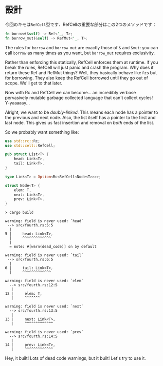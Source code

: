 # 設計

今回のキモは`RefCell`型です．RefCellの重要な部分はこの2つのメソッドです：

```rust ,ignore
fn borrow(&self) -> Ref<'_, T>;
fn borrow_mut(&self) -> RefMut<'_, T>;
```

The rules for `borrow` and `borrow_mut` are exactly those of `&` and `&mut`:
you can call `borrow` as many times as you want, but `borrow_mut` requires
exclusivity.

Rather than enforcing this statically, RefCell enforces them at runtime.
If you break the rules, RefCell will just panic and crash the program.
Why does it return these Ref and RefMut things? Well, they basically behave
like `Rc`s but for borrowing. They also keep the RefCell borrowed until they go out
of scope. We'll get to that later.

Now with Rc and RefCell we can become... an incredibly verbose pervasively
mutable garbage collected language that can't collect cycles! Y-yaaaaay...

Alright, we want to be *doubly-linked*. This means each node has a pointer to
the previous and next node. Also, the list itself has a pointer to the
first and last node. This gives us fast insertion and removal on *both*
ends of the list.

So we probably want something like:

```rust ,ignore
use std::rc::Rc;
use std::cell::RefCell;

pub struct List<T> {
    head: Link<T>,
    tail: Link<T>,
}

type Link<T> = Option<Rc<RefCell<Node<T>>>>;

struct Node<T> {
    elem: T,
    next: Link<T>,
    prev: Link<T>,
}
```

```text
> cargo build

warning: field is never used: `head`
 --> src/fourth.rs:5:5
  |
5 |     head: Link<T>,
  |     ^^^^^^^^^^^^^
  |
  = note: #[warn(dead_code)] on by default

warning: field is never used: `tail`
 --> src/fourth.rs:6:5
  |
6 |     tail: Link<T>,
  |     ^^^^^^^^^^^^^

warning: field is never used: `elem`
  --> src/fourth.rs:12:5
   |
12 |     elem: T,
   |     ^^^^^^^

warning: field is never used: `next`
  --> src/fourth.rs:13:5
   |
13 |     next: Link<T>,
   |     ^^^^^^^^^^^^^

warning: field is never used: `prev`
  --> src/fourth.rs:14:5
   |
14 |     prev: Link<T>,
   |     ^^^^^^^^^^^^^
```

Hey, it built! Lots of dead code warnings, but it built! Let's try to use it.
